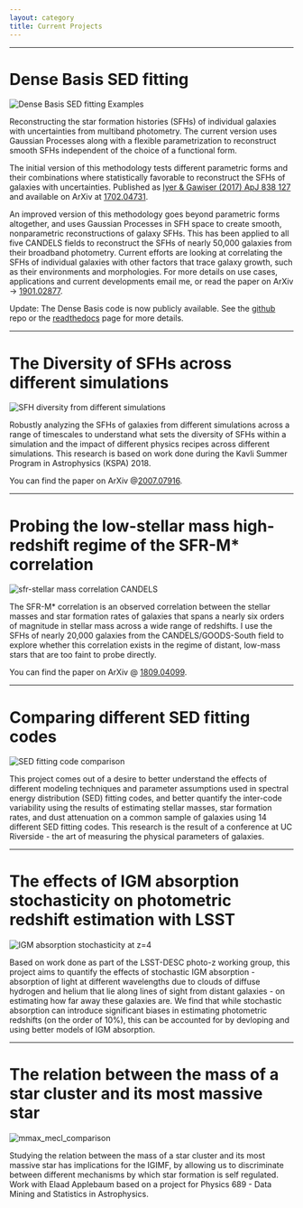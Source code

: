 ```yaml
---
layout: category
title: Current Projects
---
```


***

# Dense Basis SED fitting

![Dense Basis SED fitting Examples](images/db_example.png)

Reconstructing the star formation histories (SFHs) of individual galaxies with uncertainties from multiband photometry. The current version uses Gaussian Processes along with a flexible parametrization to reconstruct smooth SFHs independent of the choice of a functional form.

The initial version of this methodology tests different parametric forms and their combinations where statistically favorable to reconstruct the SFHs of galaxies with uncertainties. Published as [Iyer & Gawiser (2017) ApJ 838 127](https://doi.org/10.3847/1538-4357/aa63f0) and available on ArXiv at [1702.04731](https://arxiv.org/abs/1702.04371).

An improved version of this methodology goes beyond parametric forms altogether, and uses Gaussian Processes in SFH space to create smooth, nonparametric reconstructions of galaxy SFHs. This has been applied to all five CANDELS fields to reconstruct the SFHs of nearly 50,000 galaxies from their broadband photometry. Current efforts are looking at correlating the SFHs of individual galaxies with other factors that trace galaxy growth, such as their environments and morphologies. For more details on use cases, applications and current developments email me, or read the paper on ArXiv -> [1901.02877](https://arxiv.org/pdf/1901.02877).

Update: The Dense Basis code is now publicly available. See the [github](https://github.com/kartheikiyer/dense_basis) repo or the [readthedocs](https://dense-basis.readthedocs.io/) page for more details.

***


# The Diversity of SFHs across different simulations

![SFH diversity from different simulations](images/sfh_diversity_example.png)

Robustly analyzing the SFHs of galaxies from different simulations across a range of timescales to understand what sets the diversity of SFHs within a simulation and the impact of different physics recipes across different simulations. This research is based on  work done during the Kavli Summer Program in Astrophysics (KSPA) 2018.

You can find the paper on ArXiv @[2007.07916](https://arxiv.org/abs/2007.07916).

***


# Probing the low-stellar mass high-redshift regime of the SFR-M* correlation

![sfr-stellar mass correlation CANDELS](images/sfr_mstar_example.png)

The SFR-M* correlation is an observed correlation between the stellar masses and star formation rates of galaxies that spans a nearly six orders of magnitude in stellar mass across a wide range of redshifts. I use the SFHs of nearly 20,000 galaxies from the CANDELS/GOODS-South field to explore whether this correlation exists in the regime of distant, low-mass stars that are too faint to probe directly.

You can find the paper on ArXiv @ [1809.04099](https://arxiv.org/abs/1809.04099).

***


# Comparing different SED fitting codes

![SED fitting code comparison](images/z1_sample_Mstar_all_galaxies.png)

This project comes out of a desire to better understand the effects of different modeling techniques and parameter assumptions used in spectral energy distribution (SED) fitting codes, and better quantify the inter-code variability using the results of estimating stellar masses, star formation rates, and dust attenuation on a common sample of galaxies using 14 different SED fitting codes. This research is the result of a conference at UC Riverside - the art of measuring the physical parameters of galaxies.

***


# The effects of IGM absorption stochasticity on photometric redshift estimation with LSST

![IGM absorption stochasticity at z=4](images/igm_transmission_z4.png)

Based on work done as part of the LSST-DESC photo-z working group, this project aims to quantify the effects of stochastic IGM absorption - absorption of light at different wavelengths due to clouds of diffuse hydrogen and helium that lie along lines of sight from distant galaxies - on estimating how far away these galaxies are. We find that while stochastic absorption can introduce significant biases in estimating photometric redshifts (on the order of 10%), this can be accounted for by devloping and using better models of IGM absorption. 

***


# The relation between the mass of a star cluster and its most massive star

![mmax_mecl_comparison](images/threemethods_kscontours.png)

Studying the relation between the mass of a star cluster and its most massive star has implications for the IGIMF, by allowing us to discriminate between different mechanisms by which star formation is self regulated. Work with Elaad Applebaum based on a project for Physics 689 - Data Mining and Statistics in Astrophysics.



